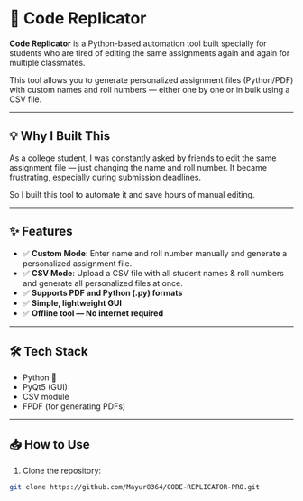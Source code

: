 # 🚀 Code Replicator

**Code Replicator** is a Python-based automation tool built specially for students who are tired of editing the same assignments again and again for multiple classmates.

This tool allows you to generate personalized assignment files (Python/PDF) with custom names and roll numbers — either one by one or in bulk using a CSV file.

---

## 💡 Why I Built This

As a college student, I was constantly asked by friends to edit the same assignment file — just changing the name and roll number. It became frustrating, especially during submission deadlines.

So I built this tool to automate it and save hours of manual editing.

---

## ✨ Features

- ✅ **Custom Mode**: Enter name and roll number manually and generate a personalized assignment file.
- ✅ **CSV Mode**: Upload a CSV file with all student names & roll numbers and generate all personalized files at once.
- ✅ **Supports PDF and Python (.py) formats**
- ✅ **Simple, lightweight GUI**
- ✅ **Offline tool — No internet required**

---

## 🛠 Tech Stack

- Python 🐍  
- PyQt5 (GUI)  
- CSV module  
- FPDF (for generating PDFs)

---

## 📥 How to Use

1. Clone the repository:
```bash
git clone https://github.com/Mayur8364/CODE-REPLICATOR-PRO.git
